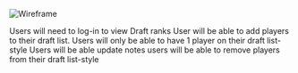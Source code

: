 





![Wireframe](/WireFrame.png)


Users will need to log-in to view Draft ranks
User will be able to add players to their draft list.
Users will only be able to have 1 player on their draft list-style
Users will be able update notes
users will be able to remove players from their draft list-style
